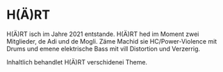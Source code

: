 # H(Ä)RT

H(Ä)RT isch im Jahre 2021 entstande.
H(Ä)RT hed im Moment zwei Mitglieder, de Adi und de Mogli.
Zäme Machid sie HC/Power-Violence mit Drums und emene elektrische Bass mit vill Distortion und Verzerrig.

Inhaltlich behandlet H(Ä)RT verschidenei Theme.






